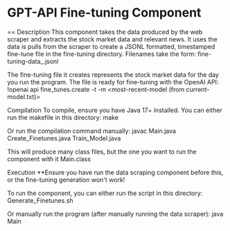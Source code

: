 # GPT-API Fine-tuning Component
== Description
This component takes the data produced by the web scraper and extracts the stock market data and relevant news. It
uses the data is pulls from the scraper to create a JSONL formatted, timestamped fine-tune file in the fine-tuning
directory. Filenames take the form: fine-tuning-data_<timestamp>.jsonl

The fine-tuning file it creates represents the stock market data for the day you run the program. The file is ready
for fine-tuning with the OpenAI API:
	!openai api fine_tunes.create -t <fine-tune-filepath> -m <most-recent-model (from current-model.txt)>



Compilation
To compile, ensure you have Java 17+ installed.
You can either run the makefile in this directory:
			make

Or run the compilation command manually:
			javac Main.java Create_Finetunes.java Train_Model.java


This will produce many class files, but the one you want to run the component with it Main.class



Execution
**Ensure you have run the data scraping component before this, or the fine-tuning generation won't work!

To run the component, you can either run the script in this directory:
			Generate_Finetunes.sh

Or manually run the program (after manually running the data scraper):
			java Main